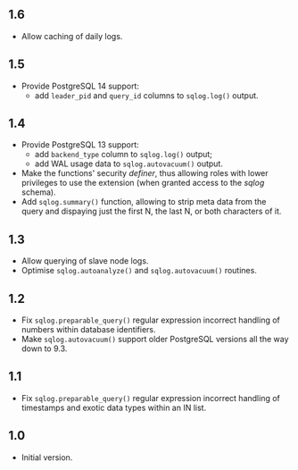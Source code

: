 1.6
---
- Allow caching of daily logs.

1.5
---
- Provide PostgreSQL 14 support:
  - add `leader_pid` and `query_id` columns to `sqlog.log()` output.

1.4
---
- Provide PostgreSQL 13 support:
  - add `backend_type` column to `sqlog.log()` output;
  - add WAL usage data to `sqlog.autovacuum()` output.
- Make the functions' security _definer_, thus allowing roles with lower privileges to use the extension (when granted access to the _sqlog_ schema).
- Add `sqlog.summary()` function, allowing to strip meta data from the query and dispaying just the first N, the last N, or both characters of it.

1.3
---
- Allow querying of slave node logs.
- Optimise `sqlog.autoanalyze()` and `sqlog.autovacuum()` routines.

1.2
---
- Fix `sqlog.preparable_query()` regular expression incorrect handling of numbers within database identifiers.
- Make `sqlog.autovacuum()` support older PostgreSQL versions all the way down to 9.3.

1.1
---
- Fix `sqlog.preparable_query()` regular expression incorrect handling of timestamps and exotic data types within an IN list.

1.0
---
- Initial version.
